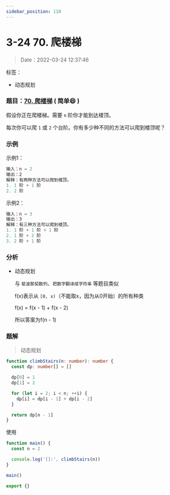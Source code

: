 ```yaml
---
sidebar_position: 110
---
```


# 3-24 70. 爬楼梯

> Date：2022-03-24 12:37:46

标签：

- 动态规划

### 题目：[70. 爬楼梯](https://leetcode-cn.com/problems/climbing-stairs/) ( 简单:smile: ) 

假设你正在爬楼梯。需要 `n` 阶你才能到达楼顶。

每次你可以爬 `1` 或 `2` 个台阶。你有多少种不同的方法可以爬到楼顶呢？

### 示例

示例1：

```ts
输入：n = 2
输出：2
解释：有两种方法可以爬到楼顶。
1. 1 阶 + 1 阶
2. 2 阶
```

示例2：

```ts
输入：n = 3
输出：3
解释：有三种方法可以爬到楼顶。
1. 1 阶 + 1 阶 + 1 阶
2. 1 阶 + 2 阶
3. 2 阶 + 1 阶
```

### 分析

- 动态规划

  与 `斐波那契数列`、`把数字翻译成字符串` 等题目类似

  f(x)表示从 `[0, x)`（不能取x，因为从0开始）的所有种类

  f(x) = f(x - 1) + f(x - 2)

  所以答案为f(n - 1)

### 题解

> 动态规划

```ts
function climbStairs(n: number): number {
  const dp: number[] = []

  dp[0] = 1
  dp[1] = 2

  for (let i = 2; i < n; ++i) {
    dp[i] = dp[i - 1] + dp[i - 2]
  }

  return dp[n - 1]
}
```

使用

```ts
function main() {
  const n = 2

  console.log('[]:', climbStairs(n))
}

main()

export {}
```

